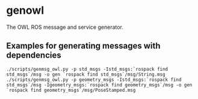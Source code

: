 # genowl

The OWL ROS message and service generator.

## Examples for generating messages with dependencies

```console
./scripts/genmsg_owl.py -p std_msgs -Istd_msgs:`rospack find std_msgs`/msg -o gen `rospack find std_msgs`/msg/String.msg
./scripts/genmsg_owl.py -p geometry_msgs -Istd_msgs:`rospack find std_msgs`/msg -Igeometry_msgs:`rospack find geometry_msgs`/msg -o gen `rospack find geometry_msgs`/msg/PoseStamped.msg
```
